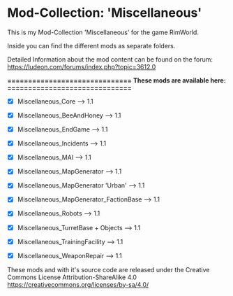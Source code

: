 # Mod-Collection: 'Miscellaneous'

This is my Mod-Collection 'Miscellaneous' for the game RimWorld.

Inside you can find the different mods as separate folders.

Detailed Information about the mod content can be found on the forum:
https://ludeon.com/forums/index.php?topic=3612.0


**==============================**
**These mods are available here:**
**==============================**
- [x] Miscellaneous_Core                        -->   1.1
- [x] Miscellaneous_BeeAndHoney                 -->   1.1
- [x] Miscellaneous_EndGame                     -->   1.1
- [x] Miscellaneous_Incidents                   -->   1.1
- [x] Miscellaneous_MAI                         -->   1.1
- [x] Miscellaneous_MapGenerator                -->   1.1
- [x] Miscellaneous_MapGenerator 'Urban'        -->   1.1
- [x] Miscellaneous_MapGenerator_FactionBase    -->   1.1
- [x] Miscellaneous_Robots                      -->   1.1
- [x] Miscellaneous_TurretBase + Objects        -->   1.1
- [x] Miscellaneous_TrainingFacility            -->   1.1
- [x] Miscellaneous_WeaponRepair                -->   1.1




These mods and with it's source code are released under the Creative Commons License Attribution-ShareAlike 4.0
https://creativecommons.org/licenses/by-sa/4.0/
